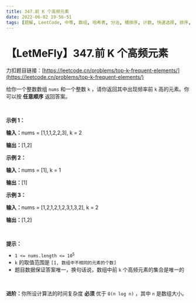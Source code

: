 ```yaml
---
title: 347.前 K 个高频元素
date: 2022-06-02 19-56-51
tags: [题解, LeetCode, 中等, 数组, 哈希表, 分治, 桶排序, 计数, 快速选择, 排序, 堆（优先队列）]
---
```


# 【LetMeFly】347.前 K 个高频元素

力扣题目链接：[https://leetcode.cn/problems/top-k-frequent-elements/](https://leetcode.cn/problems/top-k-frequent-elements/)

<p>给你一个整数数组 <code>nums</code> 和一个整数 <code>k</code> ，请你返回其中出现频率前 <code>k</code> 高的元素。你可以按 <strong>任意顺序</strong> 返回答案。</p>

<p>&nbsp;</p>

<p><strong class="example">示例 1：</strong></p>

<div class="example-block">
<p><span class="example-io"><b>输入：</b>nums = [1,1,1,2,2,3], k = 2</span></p>

<p><strong>输出：</strong><span class="example-io">[1,2]</span></p>
</div>

<p><strong class="example">示例 2：</strong></p>

<div class="example-block">
<p><span class="example-io"><b>输入：</b>nums = [1], k = 1</span></p>

<p><span class="example-io"><b>输出：</b>[1]</span></p>
</div>

<p><strong class="example">示例 3：</strong></p>

<div class="example-block">
<p><span class="example-io"><b>输入：</b>nums = [1,2,1,2,1,2,3,1,3,2], k = 2</span></p>

<p><strong>输出：</strong><span class="example-io">[1,2]</span></p>
</div>

<p>&nbsp;</p>

<p><strong>提示：</strong></p>

<ul>
	<li><code>1 &lt;= nums.length &lt;= 10<sup>5</sup></code></li>
	<li><code>k</code> 的取值范围是 <code>[1, 数组中不相同的元素的个数]</code></li>
	<li>题目数据保证答案唯一，换句话说，数组中前 <code>k</code> 个高频元素的集合是唯一的</li>
</ul>

<p>&nbsp;</p>

<p><strong>进阶：</strong>你所设计算法的时间复杂度 <strong>必须</strong> 优于 <code>O(n log n)</code> ，其中 <code>n</code><em>&nbsp;</em>是数组大小。</p>


    